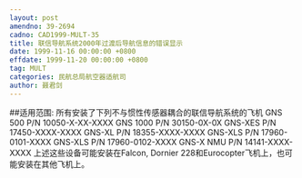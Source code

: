 ```yaml
---
layout: post
amendno: 39-2694
cadno: CAD1999-MULT-35
title: 联信导航系统2000年过渡后导航信息的错误显示
date: 1999-11-16 00:00:00 +0800
effdate: 1999-11-20 00:00:00 +0800
tag: MULT
categories: 民航总局航空器适航司
author: 聂君剑
---
```


##适用范围:
所有安装了下列不与惯性传感器耦合的联信导航系统的飞机
GNS 500 P/N 10050-X-XX-XXXX GNS 1000 P/N 30150-0X-0X GNS-XES P/N 17450-XXXX-XXXX GNS-XL P/N 18355-XXXX-XXXX GNS-XLS P/N 17960-0101-XXXX GNS-XLS P/N 17960-0102-XXXX GNS-X NMU P/N 14141-XXXX-XXXX
上述这些设备可能安装在Falcon, Dornier 228和Eurocopter飞机上，也可能安装在其他飞机上。

